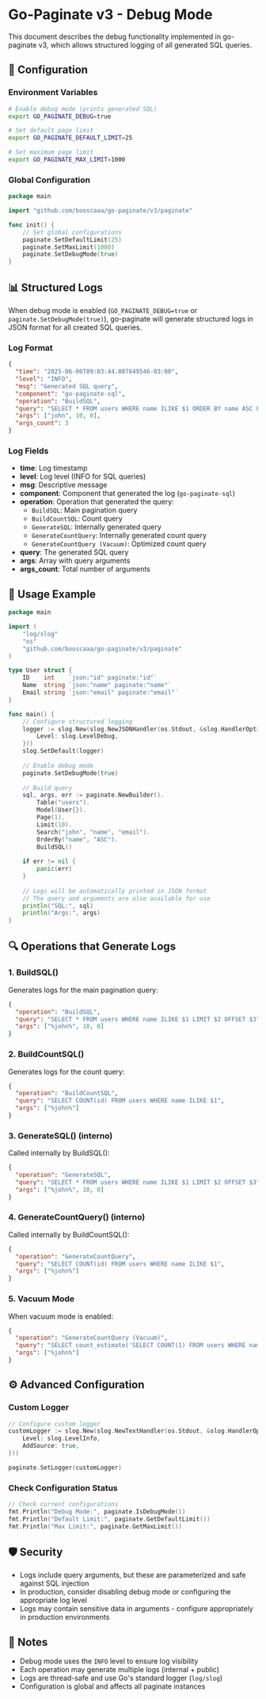 # Go-Paginate v3 - Debug Mode

This document describes the debug functionality implemented in go-paginate v3, which allows structured logging of all generated SQL queries.

## 🔧 Configuration

### Environment Variables

```bash
# Enable debug mode (prints generated SQL)
export GO_PAGINATE_DEBUG=true

# Set default page limit
export GO_PAGINATE_DEFAULT_LIMIT=25

# Set maximum page limit
export GO_PAGINATE_MAX_LIMIT=1000
```

### Global Configuration

```go
package main

import "github.com/booscaaa/go-paginate/v3/paginate"

func init() {
    // Set global configurations
    paginate.SetDefaultLimit(25)
    paginate.SetMaxLimit(1000)
    paginate.SetDebugMode(true)
}
```

## 📊 Structured Logs

When debug mode is enabled (`GO_PAGINATE_DEBUG=true` or `paginate.SetDebugMode(true)`), go-paginate will generate structured logs in JSON format for all created SQL queries.

### Log Format

```json
{
  "time": "2025-06-06T09:03:44.087649546-03:00",
  "level": "INFO",
  "msg": "Generated SQL query",
  "component": "go-paginate-sql",
  "operation": "BuildSQL",
  "query": "SELECT * FROM users WHERE name ILIKE $1 ORDER BY name ASC LIMIT $2 OFFSET $3",
  "args": ["john", 10, 0],
  "args_count": 3
}
```

### Log Fields

- **time**: Log timestamp
- **level**: Log level (INFO for SQL queries)
- **msg**: Descriptive message
- **component**: Component that generated the log (`go-paginate-sql`)
- **operation**: Operation that generated the query:
  - `BuildSQL`: Main pagination query
  - `BuildCountSQL`: Count query
  - `GenerateSQL`: Internally generated query
  - `GenerateCountQuery`: Internally generated count query
  - `GenerateCountQuery (Vacuum)`: Optimized count query
- **query**: The generated SQL query
- **args**: Array with query arguments
- **args_count**: Total number of arguments

## 🚀 Usage Example

```go
package main

import (
    "log/slog"
    "os"
    "github.com/booscaaa/go-paginate/v3/paginate"
)

type User struct {
    ID    int    `json:"id" paginate:"id"`
    Name  string `json:"name" paginate:"name"`
    Email string `json:"email" paginate:"email"`
}

func main() {
    // Configure structured logging
    logger := slog.New(slog.NewJSONHandler(os.Stdout, &slog.HandlerOptions{
        Level: slog.LevelDebug,
    }))
    slog.SetDefault(logger)
    
    // Enable debug mode
    paginate.SetDebugMode(true)
    
    // Build query
    sql, args, err := paginate.NewBuilder().
        Table("users").
        Model(User{}).
        Page(1).
        Limit(10).
        Search("john", "name", "email").
        OrderBy("name", "ASC").
        BuildSQL()
    
    if err != nil {
        panic(err)
    }
    
    // Logs will be automatically printed in JSON format
    // The query and arguments are also available for use
    println("SQL:", sql)
    println("Args:", args)
}
```

## 🔍 Operations that Generate Logs

### 1. BuildSQL()
Generates logs for the main pagination query:
```json
{
  "operation": "BuildSQL",
  "query": "SELECT * FROM users WHERE name ILIKE $1 LIMIT $2 OFFSET $3",
  "args": ["%john%", 10, 0]
}
```

### 2. BuildCountSQL()
Generates logs for the count query:
```json
{
  "operation": "BuildCountSQL",
  "query": "SELECT COUNT(id) FROM users WHERE name ILIKE $1",
  "args": ["%john%"]
}
```

### 3. GenerateSQL() (interno)
Called internally by BuildSQL():
```json
{
  "operation": "GenerateSQL",
  "query": "SELECT * FROM users WHERE name ILIKE $1 LIMIT $2 OFFSET $3",
  "args": ["%john%", 10, 0]
}
```

### 4. GenerateCountQuery() (interno)
Called internally by BuildCountSQL():
```json
{
  "operation": "GenerateCountQuery",
  "query": "SELECT COUNT(id) FROM users WHERE name ILIKE $1",
  "args": ["%john%"]
}
```

### 5. Vacuum Mode
When vacuum mode is enabled:
```json
{
  "operation": "GenerateCountQuery (Vacuum)",
  "query": "SELECT count_estimate('SELECT COUNT(1) FROM users WHERE name ILIKE ''$1''');",
  "args": ["%john%"]
}
```

## ⚙️ Advanced Configuration

### Custom Logger

```go
// Configure custom logger
customLogger := slog.New(slog.NewTextHandler(os.Stdout, &slog.HandlerOptions{
    Level: slog.LevelInfo,
    AddSource: true,
}))

paginate.SetLogger(customLogger)
```

### Check Configuration Status

```go
// Check current configurations
fmt.Println("Debug Mode:", paginate.IsDebugMode())
fmt.Println("Default Limit:", paginate.GetDefaultLimit())
fmt.Println("Max Limit:", paginate.GetMaxLimit())
```

## 🛡️ Security

- Logs include query arguments, but these are parameterized and safe against SQL injection
- In production, consider disabling debug mode or configuring the appropriate log level
- Logs may contain sensitive data in arguments - configure appropriately in production environments

## 📝 Notes

- Debug mode uses the `INFO` level to ensure log visibility
- Each operation may generate multiple logs (internal + public)
- Logs are thread-safe and use Go's standard logger (`log/slog`)
- Configuration is global and affects all paginate instances